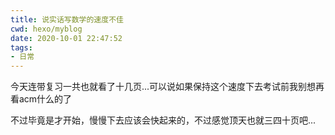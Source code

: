 ```yaml
---
title: 说实话写数学的速度不佳
cwd: hexo/myblog
date: 2020-10-01 22:47:52
tags:
- 日常
---
```


今天连带复习一共也就看了十几页...可以说如果保持这个速度下去考试前我别想再看acm什么的了

不过毕竟是才开始，慢慢下去应该会快起来的，不过感觉顶天也就三四十页吧...

